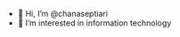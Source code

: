 - 👋 Hi, I’m @chanaseptiari
- 👀 I’m interested in information technology

<!---
- 🌱 I’m currently learning ...
- 💞️ I’m looking to collaborate on ...
- 📫 How to reach me ...

<!---
chanaseptiari/chanaseptiari is a ✨ special ✨ repository because its `README.md` (this file) appears on your GitHub profile.
You can click the Preview link to take a look at your changes.
--->
